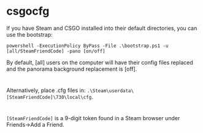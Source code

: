 # csgocfg

If you have Steam and CSGO installed into their default directories, you can use the bootstrap:

```
powershell -ExecutionPolicy ByPass -File .\bootstrap.ps1 -u [all/SteamFriendCode] -pano [on/off]
```

By default, [all] users on the computer will have their config files replaced and the panorama background replacement is [off].

#

Alternatively, place .cfg files in: ```.\Steam\userdata\[SteamFriendCode]\730\local\cfg```.

#

```[SteamFriendCode]``` is a 9-digit token found in a Steam browser under Friends->Add a Friend.
